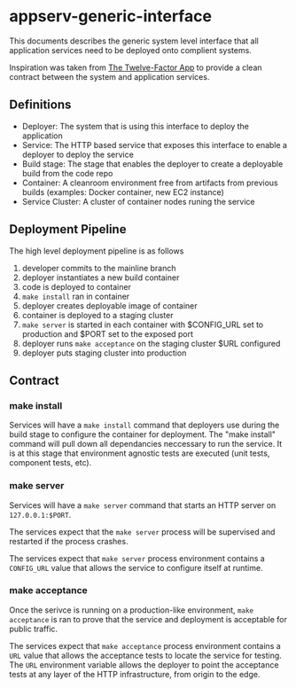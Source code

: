# appserv-generic-interface


This documents describes the generic system level interface that all application services need to be deployed onto complient systems.

Inspiration was taken from [The Twelve-Factor App](http://12factor.net/) to provide a clean contract between the system
and application services.

## Definitions

* Deployer: The system that is using this interface to deploy the application
* Service: The HTTP based service that exposes this interface to enable a deployer to deploy the service
* Build stage: The stage that enables the deployer to create a deployable build from the code repo
* Container: A cleanroom environment free from artifacts from previous builds (examples: Docker container, new EC2 instance)
* Service Cluster: A cluster of container nodes runing the service

## Deployment Pipeline

The high level deployment pipeline is as follows

1. developer commits to the mainline branch
2. deployer instantiates a new build container
3. code is deployed to container
4. `make install` ran in container
5. deployer creates deployable image of container
6. container is deployed to a staging cluster
7. `make server` is started in each container with $CONFIG_URL set to production and $PORT set to the exposed port
8. deployer runs `make acceptance` on the staging cluster $URL configured
9. deployer puts staging cluster into production

## Contract

### make install

Services will have a `make install` command that deployers use during the build stage to configure the container for deployment.  The "make install" command will pull down all dependancies neccessary to run the service.  It is at this stage that environment agnostic tests are executed (unit tests, component tests, etc).

### make server

Services will have a `make server` command that starts an HTTP server on `127.0.0.1:$PORT`.  

The services expect that the `make server` process will be supervised and restarted if the process crashes.

The services expect that `make server` process environment contains a `CONFIG_URL` value that allows the service to configure itself at runtime.

### make acceptance

Once the serivce is running on a production-like environment, `make acceptance` is ran to prove that the service and deployment is acceptable for public traffic.

The services expect that `make acceptance` process environment contains a `URL` value that allows the acceptance tests to locate the service for testing.  The `URL` environment variable allows the deployer to point the acceptance tests at any layer of the HTTP infrastructure, from origin to the edge.


